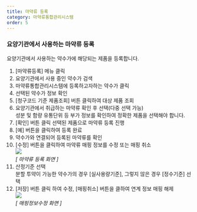 ```yaml
---
title: 마약류 등록
category: 마약류통합관리시스템
order: 5
---
```


### 요양기관에서 사용하는 마약류 등록
요양기관에서 사용하는 약수가에 해당되는 제품을 등록합니다.  
1.  [마약류등록] 메뉴 클릭
2. 요양기관에서 사용 중인 약수가 검색
3. 마약류통합관리시스템에 등록하고자하는 약수가 클릭
4. 선택된 약수가 정보 확인
5. [청구코드 기준 제품조회] 버튼 클릭하여 대상 제품 조회
6. 요양기관에서 취급하는 마약류 확인 후 선택(다중 선택 가능)  
   성분 및 함량 유통단위 등 부가 정보를 확인하여 정확한 제품을 선택해야 합니다.
7. [확인] 버튼 클릭 선택된 제품으로 마약류 등록 진행
8. [예] 버튼을 클릭하여 등록 완료
9. 약수가와 연결되어 등록된 마약류를 확인
10. [수정] 버튼을 클릭하여 마약류 매핑 정보를 수정 또는 매핑 취소  
[![]({{site.url}}/images/docs/doc_1/post_5-1.png)]({{site.url}}/images/docs/doc_1/post_5-1.png)    
*[ 마약류 등록 화면 ]*
11. 산정기준 선택  
    분할 투약이 가능한 약수가의 경우 [실사용량기준], 그렇지 않은 경우 [정수기준] 선택
12. [저장] 버튼 클릭 하여 수정, [매핑취소] 버튼을 클하여 연계 정보 매핑 해제  
[![]({{site.url}}/images/docs/doc_1/post_5-2.png)]({{site.url}}/images/docs/doc_1/post_5-2.png)    
*[ 매핑정보수정 화면 ]*  

